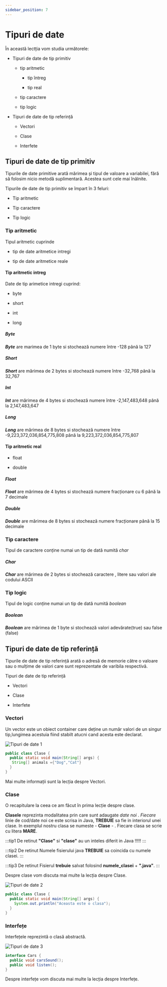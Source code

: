 ```yaml
---
sidebar_position: 7
---
```


# Tipuri de date


În această lectția vom studia următorele:

+ Tipuri de date de tip primitiv
   
    + tip aritmetic

      + tip întreg 

      + tip real

    + tip caractere

    + tip logic

   

+ Tipuri de date de tip referință

  + Vectori

  + Clase

  + Interfete


## Tipuri de date de tip primitiv

Tipurile de date primitive arată mărimea și tipul de valoare a variabilei, fără să folosim nicio metodă suplimentară. Acestea sunt cele mai înâlnite.

Tipurile de date de tip primitiv se împart în 3 feluri:
  
+ Tip aritmetic

+ Tip caractere

+ Tip logic

### Tip aritmetic
 
Tipul aritmetic cuprinde
    
+ tip de date aritmetice intregi  
    
+ tip de date aritmetice reale


#### Tip aritmetic intreg

Date de tip arimetice intregi cuprind:

+ byte

+ short

+ int 

+ long

##### Byte 

***Byte*** are marimea de 1 byte si stochează numere între -128 până la 127

##### Short

***Short*** are mărimea de 2 bytes si stochează numere între -32,768 până la 32,767

##### Int

 ***Int*** are mărimea de 4 bytes si stochează numere între -2,147,483,648 până la 2,147,483,647

##### Long

***Long*** are mărimea de 8 bytes si stochează numere între -9,223,372,036,854,775,808 până la 9,223,372,036,854,775,807
     
     
#### Tip aritmetic real

+ float

+ double

##### Float

***Float*** are mărimea de 4 bytes si stochează numere fracționare cu 6 până la 7 decimale

##### Double

***Double*** are mărimea de 8 bytes si stochează numere fracționare până la 15 decimale

### Tip caractere

Tipul de caractere conține numai un tip de dată numită *char*

##### Char

***Char*** are mărimea de 2 bytes si stochează caractere , litere sau valori ale codului ASCII

### Tip logic 

Tipul de logic conține numai un tip de dată numită *boolean*

##### ***Boolean***

***Boolean*** are mărimea de 1 byte si stochează valori adevărate(true) sau false (false)

## Tipuri de date de tip referință

Tipurile de date de tip referință arată o adresă de memorie către o valoare sau o mulțime de valori care sunt reprezentate de varibila respectivă.

 Tipuri de date de tip referință

  + Vectori

  + Clase

  + Interfete

### Vectori

Un vector este un obiect container care deține un număr valori de un singur tip,lungimea acestuia fiind stabilt atucni cand acesta este declarat.

![Tipuri de date 1](../../repo/Java/TipuriDeDate/Screenshot_2.png)


```java title="clase.java"
public class Clase {
  public static void main(String[] args) {
   String[] animals ={"Dog","Cat"}
  }
}
```
Mai multe informații sunt la lecția despre Vectori.
### Clase 

O recapitulare la ceea ce am făcut în prima lecție despre clase.

**Clasele** reprezinta modalitatea prin care sunt adaugate *date noi* . *Fiecare* linie de cod/date noi ce este scrisa in Java, **TREBUIE** sa fie in interiorul unei clase. In exemplul nostru clasa se numeste - **Clase** - . Fiecare clasa se scrie cu litera **MARE**.

:::tip1 De retinut
**"Clase"** si **"clase"** au un inteles diferit in Java !!!!!
:::

:::tip2 De retinut
Numele fisierului java **TREBUIE** sa coincida cu numele clasei. 
:::

:::tip3 De retinut
Fisierul **trebuie** salvat folosind **numele_clasei** + **".java"**.
:::

Despre clase vom discuta mai multe la lecția despre Clase.

![Tipuri de date 2](../../repo/Java/TipuriDeDate/heeloworld.jpg)

```java title="clase.java"
public class Clase {
  public static void main(String[] args) {
    System.out.println("Aceasta este o clasa");
  }
}
```

### Interfețe

Interfețele reprezintă o clasă abstractă.

![Tipuri de date 3](../../repo/Java/TipuriDeDate/Screenshot_1.png)

```java title="clase.java"
interface Cars {
  public void carsSound();
  public void listen();
}
```

Despre interfețe vom discuta mai multe la lecția despre Interfețe.



